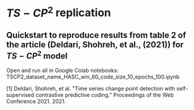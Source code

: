 # $TS-CP^2$ replication

## Quickstart to reproduce results from table 2 of the article (Deldari, Shohreh, et al., (2021)) for $TS-CP^2$ model
Open and run all in Google Colab notebooks:
TSCP2_dataset_name_HASC_win_60_code_size_10_epochs_100.ipynb












[1] Deldari, Shohreh, et al. "Time series change point detection with self-supervised contrastive predictive coding." Proceedings of the Web Conference 2021. 2021.
